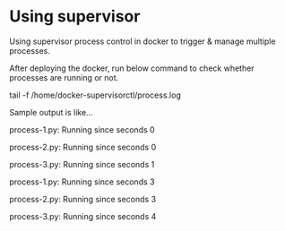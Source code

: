 # Using supervisor

Using supervisor process control in docker to trigger & manage multiple processes. 

After deploying the docker, run below command to check whether processes are running or not.

tail -f /home/docker-supervisorctl/process.log 

Sample output is like...

process-1.py: Running since seconds 0

process-2.py: Running since seconds 0

process-3.py: Running since seconds 1

process-1.py: Running since seconds 3

process-2.py: Running since seconds 3

process-3.py: Running since seconds 4

